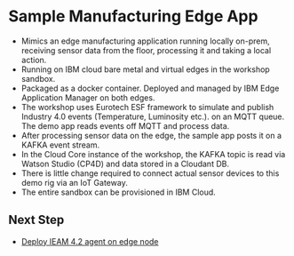 # Sample Manufacturing Edge App

- Mimics an edge manufacturing application running locally on-prem, receiving sensor data from the floor, 
  processing it and taking a local action.
- Running on IBM cloud bare metal and virtual edges in the workshop sandbox.
- Packaged as a docker container. Deployed and managed by IBM Edge Application Manager on both edges.
- The workshop uses Eurotech ESF framework to simulate and publish Industry 4.0 events (Temperature, Luminosity etc.). 
  on an MQTT queue. The demo app reads events off MQTT and process data.
- After processing sensor data on the edge, the sample app posts it on a KAFKA event stream.
- In the Cloud Core instance of the workshop, the KAFKA topic is read via Watson Studio (CP4D) and data stored 
  in a Cloudant DB.
- There is little change required to connect actual sensor devices to this demo rig via an IoT Gateway.
- The entire sandbox can be provisioned in IBM Cloud.

## Next Step
- [Deploy IEAM 4.2 agent on edge node](sample-edge-app-deploy.md)